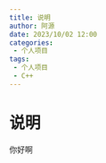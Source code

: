 ```yaml
---
title: 说明
author: 阿源
date: 2023/10/02 12:00
categories:
 - 个人项目
tags:
 - 个人项目
 - C++
---
```

# 说明

你好啊
